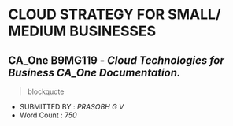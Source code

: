 
# CLOUD STRATEGY FOR SMALL/ MEDIUM BUSINESSES

## **CA_One B9MG119** - *Cloud Technologies for Business CA_One Documentation.*


> blockquote
  - SUBMITTED BY : *PRASOBH G V*
  - Word Count   : *750*
